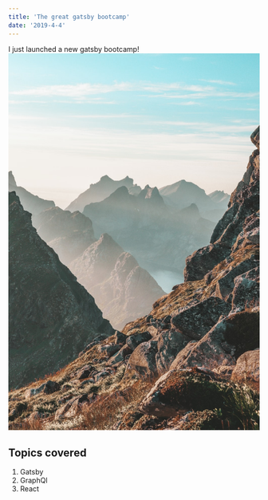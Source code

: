```yaml
---
title: 'The great gatsby bootcamp'
date: '2019-4-4'
---
```


I just launched a new gatsby bootcamp!
![scenery](./scenery.jpeg)

## Topics covered

1. Gatsby
2. GraphQl
3. React